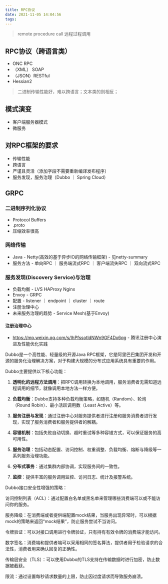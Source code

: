 ```yaml
---
title: RPC协议
date: 2021-11-05 14:04:56
tags:
---
```


> remote procedure call 远程过程调用

## RPC协议（跨语言类）
- ONC RPC
- （XML） SOAP
- （JSON）RESTful
- Hessian2

> 二进制传输性能好，难以跨语言；文本类的则相反；

## 模式演变
- 客户端服务器模式
- 微服务

## 对RPC框架的要求
- 传输性能
- 跨语言
- 严谨且灵活（添加字段不需要重新编译发布程序）
- 服务发现，服务治理（Dubbo ｜ Spring Cloud）

## GRPC
### 二进制序列化协议
- Protocol Buffers
- .proto
- 压缩效率很高

### 网络传输
- Java - Netty(高效的基于异步IO的网络传输框架) - 见netty-summary
- 服务方法 - 单向RPC ｜ 服务端流式RPC ｜ 客户端流失RPC ｜ 双向流式RPC

### 服务发现(Discovery Service)与治理
- 负载均衡 - LVS HAProxy Nginx
- Envoy - GRPC
- 配置 - listener ｜ endpoint ｜ cluster ｜ route
- 注册治理中心
- 未来服务治理的趋势 - Service Mesh(基于Envoy)

#### 注册治理中心
- https://mp.weixin.qq.com/s/IhPfssotldNWn9GF4Dx6qg - 腾讯注册中心演进及性能优化实践

Dubbo是一个高性能、轻量级的开源Java RPC框架，它是阿里巴巴集团开发和开源的服务化治理解决方案，对于构建大规模的分布式应用系统具有重要的作用。

Dubbo主要提供以下核心功能：

1. **透明化的远程方法调用**：把RPC调用转换为本地调用，服务消费者无需知道远程调用的细节，就像调用本地方法一样方便。

2. **负载均衡**：Dubbo支持多种负载均衡策略，如随机（Random）、轮询（Round Robin）、最小活跃调用数（Least Active）等。

3. **服务注册与发现**：通过注册中心对服务提供者进行注册和服务消费者进行发现，实现了服务消费者和服务提供者的解耦。

4. **容错机制**：包括失败自动切换、超时重试等多种容错方式，可以保证服务的高可用性。

5. **服务治理**：包括动态配置、访问控制、权重调整、负载均衡、熔断与降级等一系列服务治理功能。

6. **分布式事务**：通过集群内部协调，实现服务间的一致性。

7. **监控**：提供丰富的服务调用监控、访问日志、统计及报警系统。

Dubbo接口安全性增强的策略：

访问控制列表（ACL）：通过配置白名单或黑名单来管理哪些消费端可以或不能访问你的服务。

服务降级：在消费端或者提供端配置mock结果，当服务出现异常时，可以根据mock的策略来返回“mock结果”，防止服务尝试不当访问。

令牌验证：可以对接口调用进行令牌验证，只有持有有效令牌的消费端才能访问。

数字签名：消费端和提供者端可以采用相同的签名算法，提供者用于检验请求的合法性，消费者用来确认回复的正确性。

传输层安全（TLS）：可以使用Dubbo的TLS支持在传输数据时进行加密，防止数据被截获。

限流：通过设置每秒请求数量的上限，防止因过度请求而导致服务崩溃。

